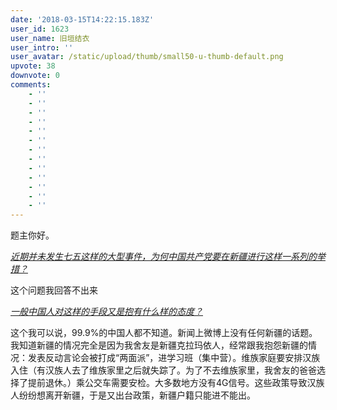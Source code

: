 ```yaml
---
date: '2018-03-15T14:22:15.183Z'
user_id: 1623
user_name: 旧垣结衣
user_intro: ''
user_avatar: /static/upload/thumb/small50-u-thumb-default.png
upvote: 38
downvote: 0
comments:
    - ''
    - ''
    - ''
    - ''
    - ''
    - ''
    - ''
    - ''
    - ''
    - ''
    - ''
    - ''
    - ''
---
```


<div><p>题主你好。</p><p><u><i>近期并未发生七五这样的大型事件，为何中国共产党要在新疆进行这样一系列的举措？</i></u></p><p>这个问题我回答不出来</p><p><u><i>一般中国人对这样的手段又是抱有什么样的态度？</i></u></p><p>这个我可以说，99.9%的中国人都不知道。新闻上微博上没有任何新疆的话题。我知道新疆的情况完全是因为我舍友是新疆克拉玛依人，经常跟我抱怨新疆的情况：发表反动言论会被打成“两面派”，进学习班（集中营）。维族家庭要安排汉族入住（有汉族人去了维族家里之后就失踪了。为了不去维族家里，我舍友的爸爸选择了提前退休。）乘公交车需要安检。大多数地方没有4G信号。这些政策导致汉族人纷纷想离开新疆，于是又出台政策，新疆户籍只能进不能出。</p><p><u><i><br></i></u><br></p></div>
